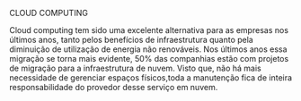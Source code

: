  CLOUD COMPUTING

 Cloud computing tem sido uma excelente alternativa para as empresas
nos últimos anos, tanto pelos benefícios de infraestrutura quanto pela diminuição de utilização de energia não renováveis.
   Nos últimos anos essa migração se torna mais evidente, 50% das    companhias estão com projetos de migração para a infraestrutura de nuvem. Visto que, não há mais necessidade de gerenciar espaços físicos,toda a manutenção fica de inteira responsabilidade do provedor desse serviço em nuvem.
